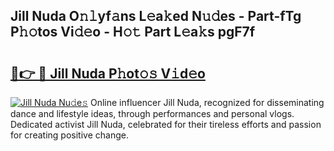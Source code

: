 ## Jill Nuda O𝚗𝚕yf𝚊ns L𝚎a𝚔ed N𝚞𝚍es - Part-fTg P𝚑𝚘tos Vi𝚍𝚎o - H𝚘𝚝 Part L𝚎a𝚔s pgF7f

# <h2><a href="http://kf9fk9.oniu.top/?m=Jill+Nuda">🔗👉 🔴 Jill Nuda P𝚑ot𝚘𝚜 V𝚒d𝚎o</a></h2>

[![Jill Nuda Nu𝚍e𝚜](https://i.imgur.com/0qMVB7G.gif)](http://kf9fk9.oniu.top/?m=Jill+Nuda)
Online influencer Jill Nuda, recognized for disseminating dance and lifestyle ideas, through performances and personal vlogs. Dedicated activist Jill Nuda, celebrated for their tireless efforts and passion for creating positive change.  

